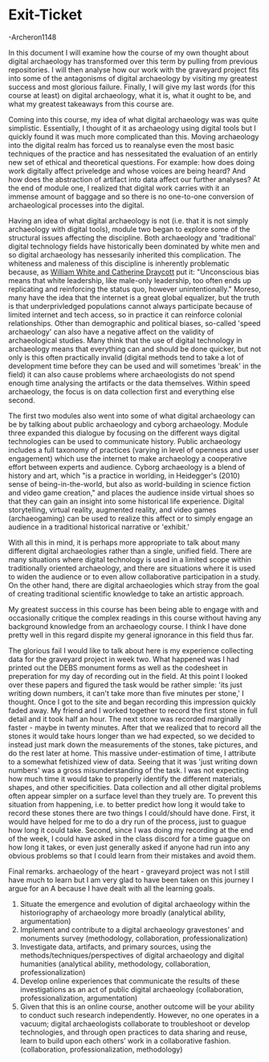# Exit-Ticket
-Archeron1148

In this document I will examine how the course of my own thought about digital archaeology has transformed over this term by pulling from previous repositories. I will then analyse how our work with the graveyard project fits into some of the antagonisms of digital archaeology by visiting my greatest success and most glorious failure. Finally, I will give my last words (for this course at least) on digital archaeology, what it is, what it ought to be, and what my greatest takeaways from this course are.

Coming into this course, my idea of what digital archaeology was was quite simplistic. Essentially, I thought of it as archaeology using digital tools but I quickly found it was much more complicated than this. Moving archaeology into the digital realm has forced us to reanalyse even the most basic techniques of the practice and has nessesitated the evaluation of an entirly new set of ethical and theoretical questions. For example: how does doing work digitally affect priveledge and whose voices are being heard? And how does the abstraction of artifact into data affect our further analyses? At the end of module one, I realized that digital work carries with it an immense amount of baggage and so there is no one-to-one conversion of archaeological processes into the digital.

Having an idea of what digital archaeology is not (i.e. that it is not simply archaeology with digital tools), module two began to explore some of the structural issues affecting the discipline. Both archaeology and 'traditional' digital technology fields have historically been dominated by white men and so digital archaeology has nessesarily inherited this complication. The whiteness and maleness of this discipline is inherently problematic because, as [William White and Catherine Draycott](https://www.sapiens.org/archaeology/archaeology-diversity/) put it: "Unconscious bias means that white leadership, like male-only leadership, too often ends up replicating and reinforcing the status quo, however unintentionally." Moreso, many have the idea that the internet is a great global equalizer, but the truth is that underprivledged populations cannot always participate because of limited internet and tech access, so in practice it can reinforce colonial relationships. Other than demographic and political biases, so-called 'speed archaeology' can also have a negative affect on the validity of archaeological studies. Many think that the use of digital technology in archaeology means that everything can and should be done quicker, but not only is this often practically invalid (digital methods tend to take a lot of development time before they can be used and will sometimes 'break' in the field) it can also cause problems where archaeologists do not spend enough time analysing the artifacts or the data themselves. Within speed archaeology, the focus is on data collection first and everything else second. 

The first two modules also went into some of what digital archaeology can be by talking about public archaeology and cyborg archaeology. Module three expanded this dialogue by focusing on the different ways digital technologies can be used to communicate history. Public archaeology includes a full taxonomy of practices (varying in level of openness and user engagement) which use the internet to make archaeology a cooperative effort between experts and audience. Cyborg archaeology is a blend of history and art, which "is a practice in worlding, in Heidegger's (2010) sense of being-in-the-world, but also as world-building in science fiction and video game creation," and places the audience inside virtual shoes so that they can gain an insight into some historical life experience. Digital storytelling, virtual reality, augmented reality, and video games (archaeogaming) can be used to realize this affect or to simply engage an audience in a traditional historical narrative or 'exhibit.'

With all this in mind, it is perhaps more appropriate to talk about many different digital archaeologies rather than a single, unified field. There are many situations where digital technology is used in a limited scope within traditionally oriented archaeology, and there are situations where it is used to widen the audience or to even allow collaborative participation in a study. On the other hand, there are digital archaeologies which stray from the goal of creating traditional scientific knowledge to take an artistic approach.

My greatest success in this course has been being able to engage with and occasionally critique the complex readings in this course without having any background knowledge from an archaeology course. I think I have done pretty well in this regard dispite my general ignorance in this field thus far.

The glorious fail I would like to talk about here is my experience collecting data for the graveyard project in week two. What happened was I had printed out the DEBS monument forms as well as the codesheet in preperation for my day of recording out in the field. At this point I looked over these papers and figured the task would be rather simple: 'its just writing down numbers, it can't take more than five minutes per stone,' I thought. Once I got to the site and began recording this impression quickly faded away. My friend and I worked together to record the first stone in full detail and it took half an hour. The next stone was recorded marginally faster - maybe in twenty minutes. After that we realized that to record all the stones it would take hours longer than we had expected, so we decided to instead just mark down the measurements of the stones, take pictures, and do the rest later at home. This massive under-estimation of time, I attribute to a somewhat fetishized view of data. Seeing that it was 'just writing down numbers' was a gross misunderstanding of the task. I was not expecting how much time it would take to properly identify the different materials, shapes, and other specificities. Data collection and all other digital problems often appear simpler on a surface level than they truely are. To prevent this situation from happening, i.e. to better predict how long it would take to record these stones there are two things I could/should have done. First, it would have helped for me to do a dry run of the process, just to guague how long it could take. Second, since I was doing my recording at the end of the week, I could have asked in the class discord for a time guague on how long it takes, or even just generally asked if anyone had run into any obvious problems so that I could learn from their mistakes and avoid them.

Final remarks.
archaeology of the heart - graveyard project was not
I still have much to learn but I am very glad to have been taken on this journey
I argue for an A because I have dealt with all the learning goals.

1. Situate the emergence and evolution of digital archaeology within the historiography of archaeology more broadly (analytical ability, argumentation)
2. Implement and contribute to a digital archaeology gravestones’ and monuments survey (methodology, collaboration, professionalization)
3. Investigate data, artifacts, and primary sources, using the methods/techniques/perspectives of digital archaeology and digital humanities (analytical ability, methodology, collaboration, professionalization)
4. Develop online experiences that communicate the results of these investigations as an act of public digital archaeology (collaboration, professionalization, argumentation)
5. Given that this is an online course, another outcome will be your ability to conduct such research independently. However, no one operates in a vacuum; digital archaeologists collaborate to troubleshoot or develop technologies, and through open practices to data sharing and reuse, learn to build upon each others’ work in a collaborative fashion. (collaboration, professionalization, methodology)


